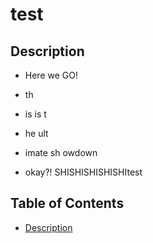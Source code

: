 # test
<a name='description'></a>
## Description
* Here we GO!

 * th
* is is t
* he ult
* imate sh
owdown
* okay?! SHISHISHISHISHItest

## Table of Contents
* [Description](#Description)
